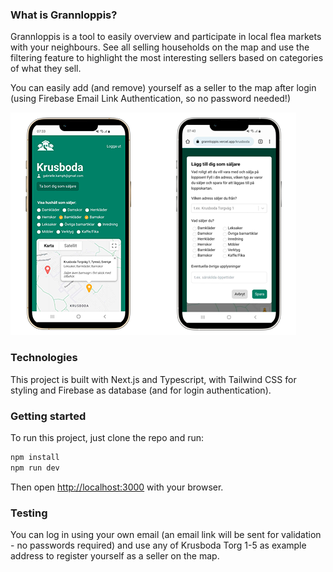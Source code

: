 ### What is Grannloppis?

Grannloppis is a tool to easily overview and participate in local flea markets with your neighbours. See all selling households on the map and use the filtering feature to highlight the most interesting sellers based on categories of what they sell.

You can easily add (and remove) yourself as a seller to the map after login (using Firebase Email Link Authentication, so no password needed!)


![Grannloppis mobile mockup image](https://github.com/gabriellekamph/grannloppis/blob/main/public/img/mobile-mockup.png)

### Technologies

This project is built with Next.js and Typescript, with Tailwind CSS for styling and Firebase as database (and for login authentication).

### Getting started

To run this project, just clone the repo and run:

```bash
npm install
npm run dev
```

Then open [http://localhost:3000](http://localhost:3000) with your browser.

### Testing

You can log in using your own email (an email link will be sent for validation - no passwords required) and use any of Krusboda Torg 1-5 as example address to register yourself as a seller on the map.